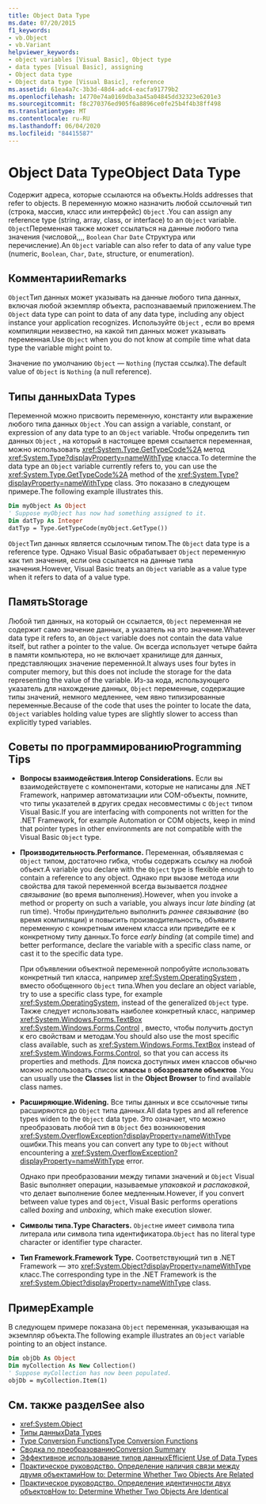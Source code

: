 ```yaml
---
title: Object Data Type
ms.date: 07/20/2015
f1_keywords:
- vb.Object
- vb.Variant
helpviewer_keywords:
- object variables [Visual Basic], Object type
- data types [Visual Basic], assigning
- Object data type
- Object data type [Visual Basic], reference
ms.assetid: 61ea4a7c-3b3d-48d4-adc4-eacfa91779b2
ms.openlocfilehash: 14770e74a0169dba3a45a04845dd32323e6201e3
ms.sourcegitcommit: f8c270376ed905f6a8896ce0fe25b4f4b38ff498
ms.translationtype: MT
ms.contentlocale: ru-RU
ms.lasthandoff: 06/04/2020
ms.locfileid: "84415587"
---
```

# <a name="object-data-type"></a><span data-ttu-id="7d0f6-102">Object Data Type</span><span class="sxs-lookup"><span data-stu-id="7d0f6-102">Object Data Type</span></span>

<span data-ttu-id="7d0f6-103">Содержит адреса, которые ссылаются на объекты.</span><span class="sxs-lookup"><span data-stu-id="7d0f6-103">Holds addresses that refer to objects.</span></span> <span data-ttu-id="7d0f6-104">В переменную можно назначить любой ссылочный тип (строка, массив, класс или интерфейс) `Object` .</span><span class="sxs-lookup"><span data-stu-id="7d0f6-104">You can assign any reference type (string, array, class, or interface) to an `Object` variable.</span></span> <span data-ttu-id="7d0f6-105">`Object`Переменная также может ссылаться на данные любого типа значения (числовой,,,, `Boolean` `Char` `Date` Структура или перечисление).</span><span class="sxs-lookup"><span data-stu-id="7d0f6-105">An `Object` variable can also refer to data of any value type (numeric, `Boolean`, `Char`, `Date`, structure, or enumeration).</span></span>

## <a name="remarks"></a><span data-ttu-id="7d0f6-106">Комментарии</span><span class="sxs-lookup"><span data-stu-id="7d0f6-106">Remarks</span></span>

<span data-ttu-id="7d0f6-107">`Object`Тип данных может указывать на данные любого типа данных, включая любой экземпляр объекта, распознаваемый приложением.</span><span class="sxs-lookup"><span data-stu-id="7d0f6-107">The `Object` data type can point to data of any data type, including any object instance your application recognizes.</span></span> <span data-ttu-id="7d0f6-108">Используйте `Object` , если во время компиляции неизвестно, на какой тип данных может указывать переменная.</span><span class="sxs-lookup"><span data-stu-id="7d0f6-108">Use `Object` when you do not know at compile time what data type the variable might point to.</span></span>

<span data-ttu-id="7d0f6-109">Значение по умолчанию `Object` — `Nothing` (пустая ссылка).</span><span class="sxs-lookup"><span data-stu-id="7d0f6-109">The default value of `Object` is `Nothing` (a null reference).</span></span>

## <a name="data-types"></a><span data-ttu-id="7d0f6-110">Типы данных</span><span class="sxs-lookup"><span data-stu-id="7d0f6-110">Data Types</span></span>

<span data-ttu-id="7d0f6-111">Переменной можно присвоить переменную, константу или выражение любого типа данных `Object` .</span><span class="sxs-lookup"><span data-stu-id="7d0f6-111">You can assign a variable, constant, or expression of any data type to an `Object` variable.</span></span> <span data-ttu-id="7d0f6-112">Чтобы определить тип данных `Object` , на который в настоящее время ссылается переменная, можно использовать <xref:System.Type.GetTypeCode%2A> метод <xref:System.Type?displayProperty=nameWithType> класса.</span><span class="sxs-lookup"><span data-stu-id="7d0f6-112">To determine the data type an `Object` variable currently refers to, you can use the <xref:System.Type.GetTypeCode%2A> method of the <xref:System.Type?displayProperty=nameWithType> class.</span></span> <span data-ttu-id="7d0f6-113">Это показано в следующем примере.</span><span class="sxs-lookup"><span data-stu-id="7d0f6-113">The following example illustrates this.</span></span>

```vb
Dim myObject As Object
' Suppose myObject has now had something assigned to it.
Dim datTyp As Integer
datTyp = Type.GetTypeCode(myObject.GetType())
```

<span data-ttu-id="7d0f6-114">`Object`Тип данных является ссылочным типом.</span><span class="sxs-lookup"><span data-stu-id="7d0f6-114">The `Object` data type is a reference type.</span></span> <span data-ttu-id="7d0f6-115">Однако Visual Basic обрабатывает `Object` переменную как тип значения, если она ссылается на данные типа значения.</span><span class="sxs-lookup"><span data-stu-id="7d0f6-115">However, Visual Basic treats an `Object` variable as a value type when it refers to data of a value type.</span></span>

## <a name="storage"></a><span data-ttu-id="7d0f6-116">Память</span><span class="sxs-lookup"><span data-stu-id="7d0f6-116">Storage</span></span>

<span data-ttu-id="7d0f6-117">Любой тип данных, на который он ссылается, `Object` переменная не содержит само значение данных, а указатель на это значение.</span><span class="sxs-lookup"><span data-stu-id="7d0f6-117">Whatever data type it refers to, an `Object` variable does not contain the data value itself, but rather a pointer to the value.</span></span> <span data-ttu-id="7d0f6-118">Он всегда использует четыре байта в памяти компьютера, но не включает хранилище для данных, представляющих значение переменной.</span><span class="sxs-lookup"><span data-stu-id="7d0f6-118">It always uses four bytes in computer memory, but this does not include the storage for the data representing the value of the variable.</span></span> <span data-ttu-id="7d0f6-119">Из-за кода, использующего указатель для нахождение данных, `Object` переменные, содержащие типы значений, немного медленнее, чем явно типизированные переменные.</span><span class="sxs-lookup"><span data-stu-id="7d0f6-119">Because of the code that uses the pointer to locate the data, `Object` variables holding value types are slightly slower to access than explicitly typed variables.</span></span>

## <a name="programming-tips"></a><span data-ttu-id="7d0f6-120">Советы по программированию</span><span class="sxs-lookup"><span data-stu-id="7d0f6-120">Programming Tips</span></span>

- <span data-ttu-id="7d0f6-121">**Вопросы взаимодействия.**</span><span class="sxs-lookup"><span data-stu-id="7d0f6-121">**Interop Considerations.**</span></span> <span data-ttu-id="7d0f6-122">Если вы взаимодействуете с компонентами, которые не написаны для .NET Framework, например автоматизации или COM-объекты, помните, что типы указателей в других средах несовместимы с `Object` типом Visual Basic.</span><span class="sxs-lookup"><span data-stu-id="7d0f6-122">If you are interfacing with components not written for the .NET Framework, for example Automation or COM objects, keep in mind that pointer types in other environments are not compatible with the Visual Basic `Object` type.</span></span>

- <span data-ttu-id="7d0f6-123">**Производительность.**</span><span class="sxs-lookup"><span data-stu-id="7d0f6-123">**Performance.**</span></span> <span data-ttu-id="7d0f6-124">Переменная, объявляемая с `Object` типом, достаточно гибка, чтобы содержать ссылку на любой объект.</span><span class="sxs-lookup"><span data-stu-id="7d0f6-124">A variable you declare with the `Object` type is flexible enough to contain a reference to any object.</span></span> <span data-ttu-id="7d0f6-125">Однако при вызове метода или свойства для такой переменной всегда вызывается *позднее связывание* (во время выполнения).</span><span class="sxs-lookup"><span data-stu-id="7d0f6-125">However, when you invoke a method or property on such a variable, you always incur *late binding* (at run time).</span></span> <span data-ttu-id="7d0f6-126">Чтобы принудительно выполнить *раннее связывание* (во время компиляции) и повысить производительность, объявите переменную с конкретным именем класса или приведите ее к конкретному типу данных.</span><span class="sxs-lookup"><span data-stu-id="7d0f6-126">To force *early binding* (at compile time) and better performance, declare the variable with a specific class name, or cast it to the specific data type.</span></span>

  <span data-ttu-id="7d0f6-127">При объявлении объектной переменной попробуйте использовать конкретный тип класса, например <xref:System.OperatingSystem> , вместо обобщенного `Object` типа.</span><span class="sxs-lookup"><span data-stu-id="7d0f6-127">When you declare an object variable, try to use a specific class type, for example <xref:System.OperatingSystem>, instead of the generalized `Object` type.</span></span> <span data-ttu-id="7d0f6-128">Также следует использовать наиболее конкретный класс, например <xref:System.Windows.Forms.TextBox> <xref:System.Windows.Forms.Control> , вместо, чтобы получить доступ к его свойствам и методам.</span><span class="sxs-lookup"><span data-stu-id="7d0f6-128">You should also use the most specific class available, such as <xref:System.Windows.Forms.TextBox> instead of <xref:System.Windows.Forms.Control>, so that you can access its properties and methods.</span></span> <span data-ttu-id="7d0f6-129">Для поиска доступных имен классов обычно можно использовать список **классы** в **обозревателе объектов** .</span><span class="sxs-lookup"><span data-stu-id="7d0f6-129">You can usually use the **Classes** list in the **Object Browser** to find available class names.</span></span>

- <span data-ttu-id="7d0f6-130">**Расширяющие.**</span><span class="sxs-lookup"><span data-stu-id="7d0f6-130">**Widening.**</span></span> <span data-ttu-id="7d0f6-131">Все типы данных и все ссылочные типы расширяются до `Object` типа данных.</span><span class="sxs-lookup"><span data-stu-id="7d0f6-131">All data types and all reference types widen to the `Object` data type.</span></span> <span data-ttu-id="7d0f6-132">Это означает, что можно преобразовать любой тип в `Object` без возникновения <xref:System.OverflowException?displayProperty=nameWithType> ошибки.</span><span class="sxs-lookup"><span data-stu-id="7d0f6-132">This means you can convert any type to `Object` without encountering a <xref:System.OverflowException?displayProperty=nameWithType> error.</span></span>

  <span data-ttu-id="7d0f6-133">Однако при преобразовании между типами значений и `Object` Visual Basic выполняет операции, называемые *упаковкой* и *распаковкой*, что делает выполнение более медленным.</span><span class="sxs-lookup"><span data-stu-id="7d0f6-133">However, if you convert between value types and `Object`, Visual Basic performs operations called *boxing* and *unboxing*, which make execution slower.</span></span>

- <span data-ttu-id="7d0f6-134">**Символы типа.**</span><span class="sxs-lookup"><span data-stu-id="7d0f6-134">**Type Characters.**</span></span> <span data-ttu-id="7d0f6-135">`Object`не имеет символа типа литерала или символа типа идентификатора.</span><span class="sxs-lookup"><span data-stu-id="7d0f6-135">`Object` has no literal type character or identifier type character.</span></span>

- <span data-ttu-id="7d0f6-136">**Тип Framework.**</span><span class="sxs-lookup"><span data-stu-id="7d0f6-136">**Framework Type.**</span></span> <span data-ttu-id="7d0f6-137">Соответствующий тип в .NET Framework — это <xref:System.Object?displayProperty=nameWithType> класс.</span><span class="sxs-lookup"><span data-stu-id="7d0f6-137">The corresponding type in the .NET Framework is the <xref:System.Object?displayProperty=nameWithType> class.</span></span>

## <a name="example"></a><span data-ttu-id="7d0f6-138">Пример</span><span class="sxs-lookup"><span data-stu-id="7d0f6-138">Example</span></span>

<span data-ttu-id="7d0f6-139">В следующем примере показана `Object` переменная, указывающая на экземпляр объекта.</span><span class="sxs-lookup"><span data-stu-id="7d0f6-139">The following example illustrates an `Object` variable pointing to an object instance.</span></span>

```vb
Dim objDb As Object
Dim myCollection As New Collection()
' Suppose myCollection has now been populated.
objDb = myCollection.Item(1)
```

## <a name="see-also"></a><span data-ttu-id="7d0f6-140">См. также раздел</span><span class="sxs-lookup"><span data-stu-id="7d0f6-140">See also</span></span>

- <xref:System.Object>
- [<span data-ttu-id="7d0f6-141">Типы данных</span><span class="sxs-lookup"><span data-stu-id="7d0f6-141">Data Types</span></span>](index.md)
- [<span data-ttu-id="7d0f6-142">Type Conversion Functions</span><span class="sxs-lookup"><span data-stu-id="7d0f6-142">Type Conversion Functions</span></span>](../functions/type-conversion-functions.md)
- [<span data-ttu-id="7d0f6-143">Сводка по преобразованию</span><span class="sxs-lookup"><span data-stu-id="7d0f6-143">Conversion Summary</span></span>](../keywords/conversion-summary.md)
- [<span data-ttu-id="7d0f6-144">Эффективное использование типов данных</span><span class="sxs-lookup"><span data-stu-id="7d0f6-144">Efficient Use of Data Types</span></span>](../../programming-guide/language-features/data-types/efficient-use-of-data-types.md)
- [<span data-ttu-id="7d0f6-145">Практическое руководство. Определение наличия связи между двумя объектами</span><span class="sxs-lookup"><span data-stu-id="7d0f6-145">How to: Determine Whether Two Objects Are Related</span></span>](../../programming-guide/language-features/variables/how-to-determine-whether-two-objects-are-related.md)
- [<span data-ttu-id="7d0f6-146">Практическое руководство. Определение идентичности двух объектов</span><span class="sxs-lookup"><span data-stu-id="7d0f6-146">How to: Determine Whether Two Objects Are Identical</span></span>](../../programming-guide/language-features/variables/how-to-determine-whether-two-objects-are-identical.md)

